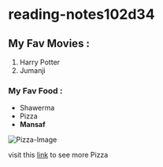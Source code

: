 # reading-notes102d34 

## My Fav Movies : 
 1. Harry Potter 
 2. Jumanji

### My Fav Food : 
 * Shawerma
 * Pizza 
 * **Mansaf** 


![Pizza-Image](https://static.toiimg.com/thumb/53110049.cms?width=1200&height=900)

visit this [link](https://www.google.com/search?q=pizza&sxsrf=ALeKk02F06jEtgzKW7h63rcNsr7I1fjLbw:1622444409141&source=lnms&tbm=isch&sa=X&ved=2ahUKEwi_vLK1rPPwAhU8RhUIHXYdBfgQ_AUoAnoECAIQBA&biw=1366&bih=625) to see more Pizza 
 
